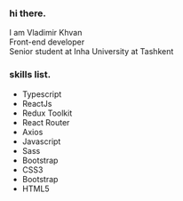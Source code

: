 ### hi there.

I am Vladimir Khvan<br/>
Front-end developer<br/>
Senior student at Inha University at Tashkent

### skills list.
<ul>
  <li>Typescript</li>
  <li>ReactJs</li>
  <li>Redux Toolkit</li>
  <li>React Router</li>
  <li>Axios</li>
  <li>Javascript</li>
  <li>Sass</li>
  <li>Bootstrap</li>
  <li>CSS3</li>
  <li>Bootstrap</li>
  <li>HTML5</li>
</ul>
